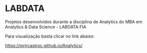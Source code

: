 # LABDATA
Projetos desenvolvidos durante a disciplina de Analytics do MBA em Analytics &amp; Data Science - LABDATA FIA

Para visualização basta clicar no link abaixo:

 https://mrjrcastroc.github.io/Analytics/
